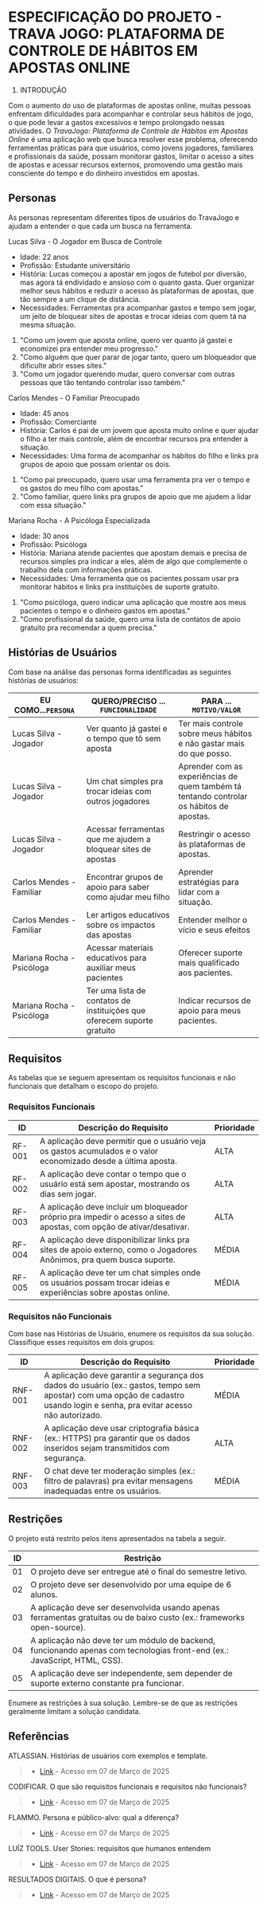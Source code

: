 # ESPECIFICAÇÃO DO PROJETO - TRAVA JOGO: PLATAFORMA DE CONTROLE DE HÁBITOS EM APOSTAS ONLINE

1. INTRODUÇÃO

Com o aumento do uso de plataformas de apostas online, muitas pessoas enfrentam dificuldades para acompanhar e controlar seus hábitos de jogo, o que pode levar a gastos excessivos e tempo prolongado nessas atividades. O *TravaJogo: Plataforma de Controle de Hábitos em Apostas Online* é uma aplicação web que busca resolver esse problema, oferecendo ferramentas práticas para que usuários, como jovens jogadores, familiares e profissionais da saúde, possam monitorar gastos, limitar o acesso a sites de apostas e acessar recursos externos, promovendo uma gestão mais consciente do tempo e do dinheiro investidos em apostas.

## Personas

As personas representam diferentes tipos de usuários do TravaJogo e ajudam a entender o que cada um busca na ferramenta.

Lucas Silva - O Jogador em Busca de Controle

* Idade: 22 anos
* Profissão: Estudante universitário
* História: Lucas começou a apostar em jogos de futebol por diversão, mas agora tá endividado e ansioso com o quanto gasta. Quer organizar melhor seus hábitos e reduzir o acesso às plataformas de apostas, que tão sempre a um clique de distância.
* Necessidades: Ferramentas pra acompanhar gastos e tempo sem jogar, um jeito de bloquear sites de apostas e trocar ideias com quem tá na mesma situação.
1. "Como um jovem que aposta online, quero ver quanto já gastei e economizei pra entender meu progresso."
2. "Como alguém que quer parar de jogar tanto, quero um bloqueador que dificulte abrir esses sites."
3. "Como um jogador querendo mudar, quero conversar com outras pessoas que tão tentando controlar isso também."

Carlos Mendes - O Familiar Preocupado

* Idade: 45 anos
* Profissão: Comerciante
* História: Carlos é pai de um jovem que aposta muito online e quer ajudar o filho a ter mais controle, além de encontrar recursos pra entender a situação.
* Necessidades: Uma forma de acompanhar os hábitos do filho e links pra grupos de apoio que possam orientar os dois.
1. "Como pai preocupado, quero usar uma ferramenta pra ver o tempo e os gastos do meu filho com apostas."
1. "Como familiar, quero links pra grupos de apoio que me ajudem a lidar com essa situação."

Mariana Rocha - A Psicóloga Especializada

* Idade: 30 anos
* Profissão: Psicóloga
* História: Mariana atende pacientes que apostam demais e precisa de recursos simples pra indicar a eles, além de algo que complemente o trabalho dela com informações práticas.
* Necessidades: Uma ferramenta que os pacientes possam usar pra monitorar hábitos e links pra instituições de suporte gratuito.
1. "Como psicóloga, quero indicar uma aplicação que mostre aos meus pacientes o tempo e o dinheiro gastos em apostas."
2. "Como profissional da saúde, quero uma lista de contatos de apoio gratuito pra recomendar a quem precisa."
## Histórias de Usuários

Com base na análise das personas forma identificadas as seguintes histórias de usuários:

|EU COMO...`PERSONA`            | QUERO/PRECISO ... `FUNCIONALIDADE`                                         |PARA ... `MOTIVO/VALOR`                                                                     |
|-------------------------------|----------------------------------------------------------------------------|--------------------------------------------------------------------------------------------|
|Lucas Silva - Jogador          | Ver quanto já gastei e o tempo que tô sem aposta                           | Ter mais controle sobre meus hábitos e não gastar mais do que posso.                       |
|Lucas Silva - Jogador          |Um chat simples pra trocar ideias com outros jogadores                      | Aprender com as experiências de quem também tá tentando controlar os hábitos de apostas.   |
|Lucas Silva - Jogador          | Acessar ferramentas que me ajudem a bloquear sites de apostas              | Restringir o acesso às plataformas de apostas.                                             |
|Carlos Mendes - Familiar       |Encontrar grupos de apoio para saber como ajudar meu filho                  |Aprender estratégias para lidar com a situação.                                             |
|Carlos Mendes - Familiar       |Ler artigos educativos sobre os impactos das apostas                        |Entender melhor o vício e seus efeitos                                                      |
|Mariana Rocha - Psicóloga      |Acessar materiais educativos para auxiliar meus pacientes                   |Oferecer suporte mais qualificado aos pacientes.                                            |
|Mariana Rocha - Psicóloga      |Ter uma lista de contatos de instituições que oferecem suporte gratuito     |Indicar recursos de apoio para meus pacientes.                                              |

## Requisitos

As tabelas que se seguem apresentam os requisitos funcionais e não funcionais que detalham o escopo do projeto.

### Requisitos Funcionais

|ID    | Descrição do Requisito  | Prioridade | 
|------|-----------------------------------------|----| 
|RF-001| A aplicação deve permitir que o usuário veja os gastos acumulados e o valor economizado desde a última aposta.| ALTA |  
|RF-002| A aplicação deve contar o tempo que o usuário está sem apostar, mostrando os dias sem jogar.  | ALTA | 
|RF-003| A aplicação deve incluir um bloqueador próprio pra impedir o acesso a sites de apostas, com opção de ativar/desativar.| ALTA |
|RF-004| A aplicação deve disponibilizar links pra sites de apoio externo, como o Jogadores Anônimos, pra quem busca suporte.| MÉDIA|
|RF-005| A aplicação deve ter um chat simples onde os usuários possam trocar ideias e experiências sobre apostas online.| MÉDIA|
### Requisitos não Funcionais 

Com base nas Histórias de Usuário, enumere os requisitos da sua solução. Classifique esses requisitos em dois grupos:

| ID      | Descrição do Requisito                                                                 | Prioridade |
|---------|---------------------------------------------------------------------------------------|------------|
| RNF-001 | A aplicação deve garantir a segurança dos dados do usuário (ex.: gastos, tempo sem apostar) com uma opção de cadastro usando login e senha, pra evitar acesso não autorizado. | MÉDIA      |
| RNF-002 | A aplicação deve usar criptografia básica (ex.: HTTPS) pra garantir que os dados inseridos sejam transmitidos com segurança. | ALTA       |
| RNF-003 | O chat deve ter moderação simples (ex.: filtro de palavras) pra evitar mensagens inadequadas entre os usuários. | MÉDIA      |

## Restrições

O projeto está restrito pelos itens apresentados na tabela a seguir.

| ID      | Restrição                                                                             |
|---------|---------------------------------------------------------------------------------------|
| 01      | O projeto deve ser entregue até o final do semestre letivo.                           |
| 02      | O projeto deve ser desenvolvido por uma equipe de 6 alunos.                           |
| 03      | A aplicação deve ser desenvolvida usando apenas ferramentas gratuitas ou de baixo custo (ex.: frameworks open-source). |
| 04      | A aplicação não deve ter um módulo de backend, funcionando apenas com tecnologias front-end (ex.: JavaScript, HTML, CSS). |
| 05      | A aplicação deve ser independente, sem depender de suporte externo constante pra funcionar. |

Enumere as restrições à sua solução. Lembre-se de que as restrições geralmente limitam a solução candidata.

## Referências 

ATLASSIAN. Histórias de usuários com exemplos e template. 
> - [Link](https://www.atlassian.com/br/agile/project-management/user-stories) - Acesso em 07 de Março de 2025

CODIFICAR. O que são requisitos funcionais e requisitos não funcionais?
> - [Link](https://codificar.com.br/requisitos-funcionais-nao-funcionais/) - Acesso em 07 de Março de 2025

FLAMMO. Persona e público-alvo: qual a diferença? 
> - [Link](https://flammo.com.br/blog/persona-e-publico-alvo-qual-a-diferenca/) - Acesso em 07 de Março de 2025 

LUÍZ TOOLS. User Stories: requisitos que humanos entendem 
> - [Link](https://www.luiztools.com.br/post/user-stories-descricao-de-requisitos-que-humanos-entendem/.) - Acesso em 07 de Março de 2025

RESULTADOS DIGITAIS. O que é persona?
> - [Link](https://resultadosdigitais.com.br/blog/persona-o-que-e/) - Acesso em 07 de Março de 2025
